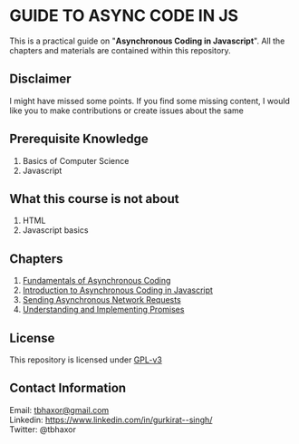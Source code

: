 # GUIDE TO ASYNC CODE IN JS

This is a practical guide on "**Asynchronous Coding in Javascript**". All the chapters and materials are contained within this repository.

## Disclaimer

I might have missed some points. If you find some missing content, I would like you to make contributions or create issues about the same

## Prerequisite Knowledge

1. Basics of Computer Science
2. Javascript

## What this course is not about

1. HTML
2. Javascript basics

## Chapters

1. [Fundamentals of Asynchronous Coding](https://github.com/tbhaxor/GUIDE-TO-ASYNC-CODE-IN-JS/tree/chapter-1)
2. [Introduction to Asynchronous Coding in Javascript](https://github.com/tbhaxor/GUIDE-TO-ASYNC-CODE-IN-JS/tree/chapter-2)
3. [Sending Asynchronous Network Requests](https://github.com/tbhaxor/GUIDE-TO-ASYNC-CODE-IN-JS/tree/chapter-3)
4. [Understanding and Implementing Promises](https://github.com/tbhaxor/GUIDE-TO-ASYNC-CODE-IN-JS/tree/chapter-4)

## License

This repository is licensed under [GPL-v3](https://github.com/tbhaxor/GUIDE-TO-ASYNC-CODE-IN-JS/blob/master/LICENSE)

## Contact Information

Email: tbhaxor@gmail.com <br>
Linkedin: https://www.linkedin.com/in/gurkirat--singh/ <br>
Twitter: @tbhaxor
